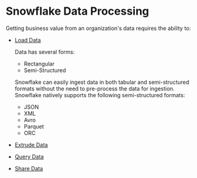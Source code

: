 # Snowflake Data Processing

Getting business value from an organization's data requires the ability to:
- [Load Data](./data-processing/loading-data/LoadingData.MD)

  Data has several forms:
  - Rectangular
  - Semi-Structured

  Snowflake can easily ingest data in both tabular and semi-structured formats without the need to pre-process the data for ingestion.  Snowflake natively supports the following semi-structured formats:
  - JSON
  - XML
  - Avro
  - Parquet
  - ORC
- [Extrude Data](./data-processing/loading-data/ExtrudingData.MD)
- [Query Data](./data-processing/query-data/Query.MD)
- [Share Data](./data-processing/sharing-data/SharingData.MD)
